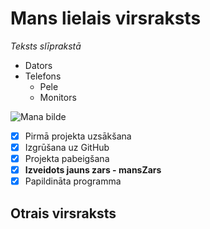 # Mans lielais virsraksts

*Teksts slīprakstā*

* Dators
* Telefons
	* Pele
	* Monitors

![Mana bilde](https://pbs.twimg.com/tweet_video_thumb/C34h-HpVMAEgAGc.jpg)

- [x] Pirmā projekta uzsākšana
- [x] Izgrūšana uz GitHub
- [x] Projekta pabeigšana
- [x] **Izveidots jauns zars - mansZars**
- [x] Papildināta programma

## Otrais virsraksts
